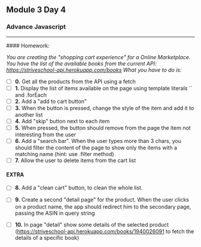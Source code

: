 ## Module 3 Day 4

### Advance Javascript

<hr/>
#### Homework:

_You are creating the "shopping cart experience" for a Online Marketplace.
You have the list of the available books from the current API:
https://striveschool-api.herokuapp.com/books
What you have to do is:_

- [ ] **0.**
      Get all the products from the API using a fetch
- [ ] **1.**
      Display the list of items available on the page using template literals `` and .forEach
- [ ] **2.**
      Add a "add to cart button"
- [ ] **3.**
      When the button is pressed, change the style of the item and add it to another list
- [ ] **4.**
      Add "skip" button next to each item
- [ ] **5.**
      When pressed, the button should remove from the page the item not interesting from the user
- [ ] **6.**
      Add a "search bar". When the user types more than 3 chars, you should filter the content of the page to show only the items with a matching name (hint: use .filter method)
- [ ] **7.**
      Allow the user to delete items from the cart list

#### EXTRA

- [ ] **8.**
      Add a "clean cart" button, to clean the whole list.

- [ ] **9.**
      Create a second "detail page" for the product. When the user clicks on a product name, the app should redirect him to the secondary page, passing the ASIN in query string

- [ ] **10.**
      In page "detail" show some details of the selected product (https://striveschool-api.herokuapp.com/books/1940026091 to fetch the details of a specific book)
